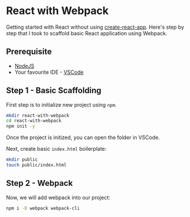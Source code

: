 # React with Webpack

Getting started with React without using [create-react-app](https://reactjs.org/docs/create-a-new-react-app.html). Here's step by step that I took to scaffold basic React application using Webpack.

## Prerequisite

- [NodeJS](https://nodejs.org/en/download/)
- Your favourite IDE - [VSCode](https://code.visualstudio.com/download)

## Step 1 - Basic Scaffolding

First step is to initialize new project using `npm`.

```sh
mkdir react-with-webpack
cd react-with-webpack
npm init -y
```

Once the project is initized, you can open the folder in VSCode.

Next, create basic `index.html` boilerplate:

```sh
mkdir public
touch public/index.html
```

## Step 2 - Webpack

Now, we will add webpack into our project:

```sh
npm i -D webpack webpack-cli
```
